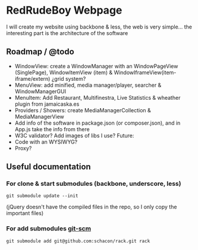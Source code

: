 RedRudeBoy Webpage
==================
I will create my website using backbone & less, the web is very simple... the interesting part is the architecture of the software


Roadmap / @todo
---------------
* WindowView: create a WindowManager with an WindowPageView (SinglePage), WindowItemView (item) & WindowIframeView(item-iframe/extern) ¿grid system?
* MenuView: add minified, media manager/player, searcher & WindowManagerGUI
* MenuItem: Add Restaurant, Multifinestra, Live Statistics & wheather plugin from jamaicaska.es
* Providers / Showers: create MediaManagerCollection & MediaManagerView
* Add info of the software in package.json (or composer.json), and in App.js take the info from there
* W3C validator? Add images of libs I use?
Future:
* Code with an WYSIWYG?
* Proxy?

Useful documentation
--------------------
### For clone & start submodules (backbone, underscore, less)
	git submodule update --init
(jQuery doesn't have the compiled files in the repo, so I only copy the important files)

### For add submodules [git-scm]
	git submodule add git@github.com:schacon/rack.git rack


[git-scm]: http://git-scm.com/book/en/Git-Tools-Submodules
